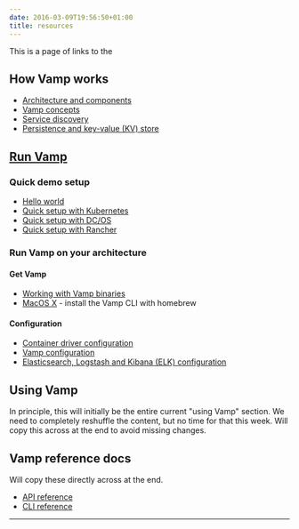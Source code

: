 ```yaml
---
date: 2016-03-09T19:56:50+01:00
title: resources
---
```

This is a page of links to the

## How Vamp works

* [Architecture and components](/components/)
* [Vamp concepts](/vamp-concepts/)  
* [Service discovery](/service-discovery/)
* [Persistence and key-value (KV) store](/persistence-key-value-store/)


## [Run Vamp](/install/)

### Quick demo setup
  * [Hello world](/vamp-hello-world/)
  * [Quick setup with Kubernetes](/quick-setup-kubernetes/)
  * [Quick setup with DC/OS](/quick-setup-dcos/)
  * [Quick setup with Rancher](/quick-setup-rancher/)

### Run Vamp on your architecture 
#### Get Vamp

* [Working with Vamp binaries](/vamp-binaries/)
* [MacOS X](/osx) - install the Vamp CLI with homebrew

#### Configuration

* [Container driver configuration](/container-drivers/)
* [Vamp configuration](/vamp-configuration/)
* [Elasticsearch, Logstash and Kibana (ELK) configuration](/elastic-configuration/) 


## Using Vamp
In principle, this will initially be the entire current "using Vamp" section. We need to completely reshuffle the content, but no time for that this week.
Will copy this across at the end to avoid missing changes.

## Vamp reference docs
Will copy these directly across at the end.

* [API reference](http://vamp.io/documentation/api-reference/)
* [CLI reference](http://vamp.io/documentation/cli-reference/)


--------

